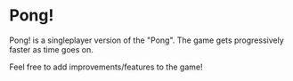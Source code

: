 # Pong!

Pong! is a singleplayer version of the "Pong". The game gets progressively faster as time goes on.

Feel free to add improvements/features to the game!
